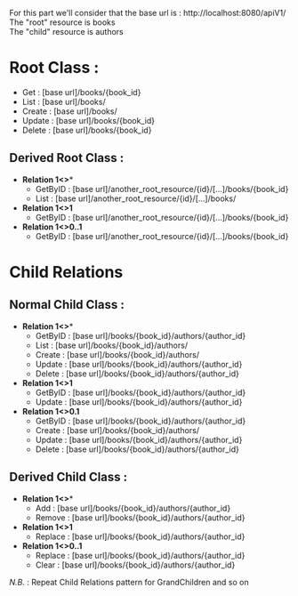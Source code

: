For this part we'll consider that the base url is : http://localhost:8080/apiV1/
<br>
The "root" resource is books
<br>
The "child" resource is authors

# Root Class :
+ Get : [base url]/books/{book_id}   
+ List : [base url]/books/
+ Create : [base url]/books/
+ Update : [base url]/books/{book_id}
+ Delete : [base url]/books/{book_id}

## Derived Root Class :
+ **Relation 1<>***
  + GetByID : [base url]/another_root_resource/{id}/[...]/books/{book_id}
  + List : [base url]/another_root_resource/{id}/[...]/books/
+ **Relation 1<>1**
  + GetByID : [base url]/another_root_resource/{id}/[...]/books/{book_id}
+ **Relation 1<>0..1**
  + GetByID : [base url]/another_root_resource/{id}/[...]/books/{book_id}
  
# Child Relations
##  Normal Child Class :
+ **Relation 1<>***
  + GetByID : [base url]/books/{book_id}/authors/{author_id}
  + List : [base url]/books/{book_id}/authors/
  + Create : [base url]/books/{book_id}/authors/
  + Update : [base url]/books/{book_id}/authors/{author_id}
  + Delete : [base url]/books/{book_id}/authors/{author_id}
+ **Relation 1<>1**
  + GetByID : [base url]/books/{book_id}/authors/{author_id}
  + Update : [base url]/books/{book_id}/authors/{author_id}
+ **Relation 1<>0.1**
  + GetByID : [base url]/books/{book_id}/authors/{author_id}
  + Create : [base url]/books/{book_id}/authors/
  + Update : [base url]/books/{book_id}/authors/{author_id}
  + Delete : [base url]/books/{book_id}/authors/{author_id}
      
## Derived Child Class :
+ **Relation 1<>***
  + Add : [base url]/books/{book_id}/authors/{author_id}
  + Remove : [base url]/books/{book_id}/authors/{author_id}
+ **Relation 1<>1**
  + Replace : [base url]/books/{book_id}/authors/{author_id}
+ **Relation 1<>0..1**
  + Replace : [base url]/books/{book_id}/authors/{author_id}
  + Clear : [base url]/books/{book_id}/authors/{author_id}

*N.B.* : Repeat Child Relations pattern for GrandChildren and so on
